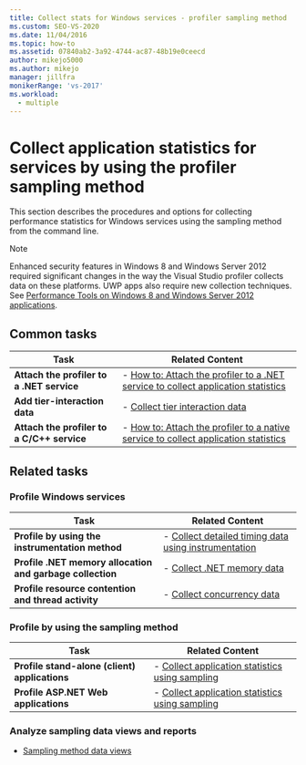```yaml
---
title: Collect stats for Windows services - profiler sampling method
ms.custom: SEO-VS-2020
ms.date: 11/04/2016
ms.topic: how-to
ms.assetid: 07840ab2-3a92-4744-ac87-48b19e0ceecd
author: mikejo5000
ms.author: mikejo
manager: jillfra
monikerRange: 'vs-2017'
ms.workload: 
  - multiple
---
```

# Collect application statistics for services by using the profiler sampling method
This section describes the procedures and options for collecting performance statistics for Windows services using the sampling method from the command line.

> [!NOTE]
> Enhanced security features in Windows 8 and Windows Server 2012 required significant changes in the way the Visual Studio profiler collects data on these platforms. UWP apps also require new collection techniques. See [Performance Tools on Windows 8 and Windows Server 2012 applications](../profiling/performance-tools-on-windows-8-and-windows-server-2012-applications.md).

## Common tasks

|Task|Related Content|
|----------|---------------------|
|**Attach the profiler to a .NET service**|-   [How to: Attach the profiler to a .NET service to collect application statistics](../profiling/how-to-attach-the-profiler-to-a-dotnet-service-to-collect-application-statistics-by-using-the-command-line.md)|
|**Add tier-interaction data**|-   [Collect tier interaction data](../profiling/adding-tier-interaction-data-from-the-command-line.md)|
|**Attach the profiler to a C/C++ service**|-   [How to: Attach the profiler to a native service to collect application statistics](../profiling/how-to-attach-the-profiler-to-a-native-service-to-collect-application-statistics-by-using-the-command-line.md)|

## Related tasks

### Profile Windows services

|Task|Related Content|
|----------|---------------------|
|**Profile by using the instrumentation method**|-   [Collect detailed timing data using instrumentation](../profiling/collecting-detailed-timing-data-for-services-by-using-the-instrumentation-method.md)|
|**Profile .NET memory allocation and garbage collection**|-   [Collect .NET memory data](../profiling/collecting-memory-data-from-dotnet-framework-services-by-using-the-profiler-command-line.md)|
|**Profile resource contention and thread activity**|-   [Collect concurrency data](../profiling/collecting-concurrency-data-for-a-service-by-using-the-profiler-command-line.md)|

### Profile by using the sampling method

|Task|Related Content|
|----------|---------------------|
|**Profile stand-alone (client) applications**|-   [Collect application statistics using sampling](../profiling/collecting-application-statistics-for-stand-alone-applications.md)|
|**Profile ASP.NET Web applications**|-   [Collect application statistics using sampling](../profiling/collecting-application-statistics-for-aspnet-using-the-profiler-sampling-method.md)|

### Analyze sampling data views and reports
- [Sampling method data views](../profiling/profiler-sampling-method-data-views.md)

